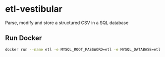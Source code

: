 # etl-vestibular

Parse, modify and store a structured CSV in a SQL database

## Run Docker

```bash
docker run --name etl -e MYSQL_ROOT_PASSWORD=etl -e MYSQL_DATABASE=etl -p 3306:3306 -d mysql:latest
```
